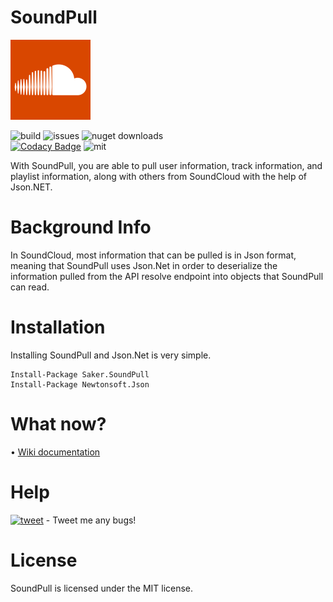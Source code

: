 # SoundPull
<img src="logo.png" width="128" height="128"/>

![build](https://img.shields.io/appveyor/ci/sakertooth/soundpull.svg)
![issues](https://img.shields.io/github/issues/sakertooth/soundpull.svg)
![nuget downloads](https://img.shields.io/nuget/dt/Saker.SoundPull.svg)
\
[![Codacy Badge](https://api.codacy.com/project/badge/Grade/2116a4e0e7544663bb8c397fa2505d37)](https://www.codacy.com/app/sakertooth/SoundPull?utm_source=github.com&amp;utm_medium=referral&amp;utm_content=sakertooth/SoundPull&amp;utm_campaign=Badge_Grade)
![mit](https://img.shields.io/github/license/sakertooth/soundpull.svg)

With SoundPull, you are able to pull user information, track information, and playlist information, along with others from SoundCloud with the help of Json.NET.

# Background Info
In SoundCloud, most information that can be pulled is in Json format, meaning that SoundPull uses Json.Net in order to deserialize the information pulled from the API resolve endpoint into objects that SoundPull can read.

# Installation

Installing SoundPull and Json.Net is very simple.

```
Install-Package Saker.SoundPull
Install-Package Newtonsoft.Json
```

# What now?
• [Wiki documentation](https://github.com/sakertooth/SoundPull/wiki/Getting-Started)

# Help
[![tweet](https://img.shields.io/twitter/url/https/sakertooth.svg?style=social)](https://twitter.com/SakerTooth) - Tweet me any bugs! 

# License
SoundPull is licensed under the MIT license.
